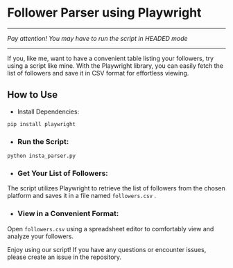 # Follower Parser using Playwright


----

*Pay attention! You may have to run the script in HEADED mode*

----



If you, like me, want to have a convenient table listing your followers, try using a script like mine. 
With the Playwright library, you can easily fetch the list of followers and save it in CSV format for effortless viewing.

## How to Use


* Install Dependencies:

```
pip install playwright
```


* ### Run the Script:

```python insta_parser.py```


* ### Get Your List of Followers:

The script utilizes Playwright to retrieve the list of followers from the chosen platform 
and saves it in a file named `followers.csv` .


* ### View in a Convenient Format:

Open `followers.csv` using a spreadsheet editor to comfortably view and analyze your followers.


Enjoy using our script! If you have any questions or encounter issues, please create an issue in the repository.
